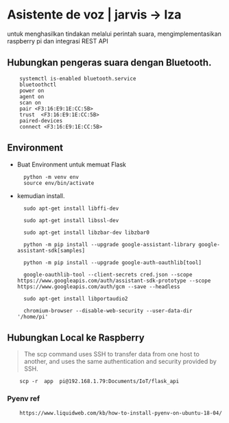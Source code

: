 # Asistente de voz | jarvis -> Iza
untuk menghasilkan tindakan melalui perintah suara, mengimplementasikan raspberry pi dan integrasi REST API

## Hubungkan pengeras suara dengan Bluetooth.
        systemctl is-enabled bluetooth.service
        bluetoothctl
        power on
        agent on
        scan on
        pair <F3:16:E9:1E:CC:5B>
        trust  <F3:16:E9:1E:CC:5B>
        paired-devices
        connect <F3:16:E9:1E:CC:5B>

## Environment
- Buat Environment untuk memuat Flask
        
        python -m venv env
        source env/bin/activate

- kemudian install.

        sudo apt-get install libffi-dev

        sudo apt-get install libssl-dev

        sudo apt-get install libzbar-dev libzbar0

        python -m pip install --upgrade google-assistant-library google-assistant-sdk[samples]

        python -m pip install --upgrade google-auth-oauthlib[tool]

        google-oauthlib-tool --client-secrets cred.json --scope https://www.googleapis.com/auth/assistant-sdk-prototype --scope https://www.googleapis.com/auth/gcm --save --headless

        sudo apt-get install libportaudio2

        chromium-browser --disable-web-security --user-data-dir '/home/pi'

## Hubungkan Local ke Raspberry
> The scp command uses SSH to transfer data from one host to another, and uses the same authentication and security provided by SSH.

        scp -r  app  pi@192.168.1.79:Documents/IoT/flask_api

### Pyenv ref
        https://www.liquidweb.com/kb/how-to-install-pyenv-on-ubuntu-18-04/